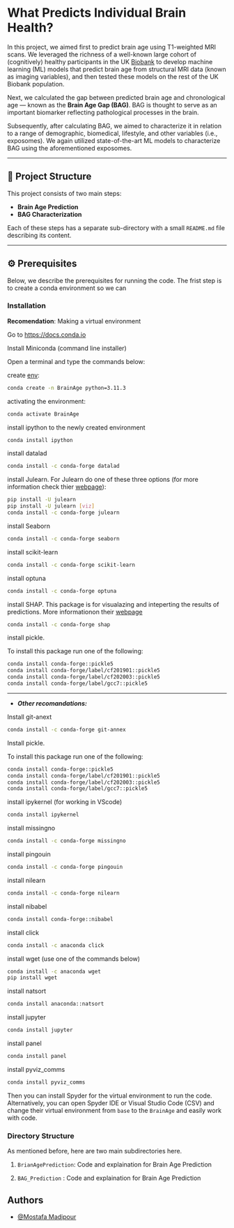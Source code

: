 # **What Predicts Individual Brain Health?**

In this project, we aimed first to predict brain age using T1-weighted MRI scans. We leveraged the richness of a well-known large cohort of (cognitively) healthy participants in the UK [Biobank](https://www.ukbiobank.ac.uk/) to develop machine learning (ML) models that predict brain age from structural MRI data (known as imaging variables), and then tested these models on the rest of the UK Biobank population.

Next, we calculated the gap between predicted brain age and chronological age — known as the **Brain Age Gap (BAG)**. BAG is thought to serve as an important biomarker reflecting pathological processes in the brain.

Subsequently, after calculating BAG, we aimed to characterize it in relation to a range of demographic, biomedical, lifestyle, and other variables (i.e., exposomes). We again utilized state-of-the-art ML models to characterize BAG using the aforementioned exposomes.

---

## 📌 Project Structure

This project consists of two main steps:

- **Brain Age Prediction**
- **BAG Characterization**

Each of these steps has a separate sub-directory with a small `README.md` file describing its content.

---


## ⚙️ Prerequisites

Below, we describe the prerequisites for running the code.
The frist step is to create a conda environment so we can 
### Installation

**Recomendation**: Making a virtual environment

Go to https://docs.conda.io

Install Miniconda (command line installer)

Open a terminal and type the commands below:

create [env](https://docs.conda.io/projects/conda/en/latest/user-guide/tasks/manage-environments.html):
```bash
conda create -n BrainAge python=3.11.3
```
activating the environment:
```bash
conda activate BrainAge
```
install ipython to the newly created environment
```bash
conda install ipython
```
install datalad
```bash
conda install -c conda-forge datalad
```
install Julearn. For Julearn do one of these three options (for more information check thier [webpage](https://juaml.github.io/julearn/main/index.html)): 
```bash
pip install -U julearn
pip install -U julearn [viz]
conda install -c conda-forge julearn
``` 
install Seaborn
```bash
conda install -c conda-forge seaborn
```
install scikit-learn
```bash
conda install -c conda-forge scikit-learn
```
install optuna
```bash
conda install -c conda-forge optuna
```
install SHAP. This package is for visualazing and inteperting the results of predictions. More informationon their [webpage](https://shap.readthedocs.io/en/latest/index.html)
```bash
conda install -c conda-forge shap
```

install pickle.

To install this package run one of the following:
```bash
conda install conda-forge::pickle5
conda install conda-forge/label/cf201901::pickle5
conda install conda-forge/label/cf202003::pickle5
conda install conda-forge/label/gcc7::pickle5
```

---
* ***Other recomandations:***

Install git-anext
```bash
conda install -c conda-forge git-annex
```
Install pickle.

To install this package run one of the following:
```bash
conda install conda-forge::pickle5
conda install conda-forge/label/cf201901::pickle5
conda install conda-forge/label/cf202003::pickle5
conda install conda-forge/label/gcc7::pickle5
```
install ipykernel (for working in VScode)
```bash
conda install ipykernel
```
install missingno
```bash
conda install -c conda-forge missingno
```
install pingouin
```bash
conda install -c conda-forge pingouin
```

install nilearn
```bash
conda install -c conda-forge nilearn
```
install nibabel
```bash
conda install conda-forge::nibabel
```
install click
```bash
conda install -c anaconda click
```
install wget (use one of the commands below)
```bash
conda install -c anaconda wget
pip install wget
```
install natsort
```bash
conda install anaconda::natsort
```
install jupyter
```bash
conda install jupyter
```
install panel
```bash
conda install panel
```
install pyviz_comms
```bash
conda install pyviz_comms
```
Then you can install Spyder for the virtual environment to run the code.
Alternatively, you can open Spyder IDE or Visual Studio Code (CSV) and change their virtual environment from `base` to the `BrainAge` and easily work with code.


### Directory Structure
As mentioned before, here are two main subdirectories here.

1. `BrianAgePrediction`: Code and explaination for Brain Age Prediction

2. `BAG_Prediction` : Code and explaination for Brain Age Prediction



## Authors

- [@Mostafa Madipour](https://github.com/MostafaMahdipour)